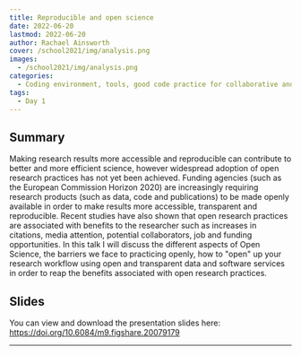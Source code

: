 ```yaml
---
title: Reproducible and open science
date: 2022-06-20
lastmod: 2022-06-20
author: Rachael Ainsworth
cover: /school2021/img/analysis.png
images:
  - /school2021/img/analysis.png
categories:
  - Coding environment, tools, good code practice for collaborative and continuous developments
tags:
  - Day 1
---
```



<!--more-->
<!---->

<!-- Dear instructor:
* The dates at the top of this markdown (.md) document will help order the classes in the portal.
Please, if you don't need to, do not change the one that is now.
* Take into account that there is a feature in the dates: if you use a date in the future, the class will be not visible in the portal until the date you have assigned.
* You can create dedicated folders if you need to.
* But if you simply need to add some pictures, you can use the folder ../static/img/ mentioned at the top as /school2021/img/
-->

<!---->

## Summary

Making research results more accessible and reproducible can contribute to better and more efficient science, however widespread adoption of open research practices has not yet been achieved. Funding agencies (such as the European Commission Horizon 2020) are increasingly requiring research products (such as data, code and publications) to be made openly available in order to make results more accessible, transparent and reproducible. Recent studies have also shown that open research practices are associated with benefits to the researcher such as increases in citations, media attention, potential collaborators, job and funding opportunities. In this talk I will discuss the different aspects of Open Science, the barriers we face to practicing openly, how to "open" up your research workflow using open and transparent data and software services in order to reap the benefits associated with open research practices.

## Slides

You can view and download the presentation slides here: https://doi.org/10.6084/m9.figshare.20079179

---
